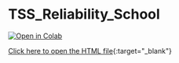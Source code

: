 # TSS_Reliability_School
[![Open in Colab](https://colab.research.google.com/assets/colab-badge.svg)](https://colab.research.google.com/github/hamidmousavi0/TSS_Reliability_School/blob/main/Reliability.ipynb)

[Click here to open the HTML file](./Reliability_slides.html){:target="_blank"}
